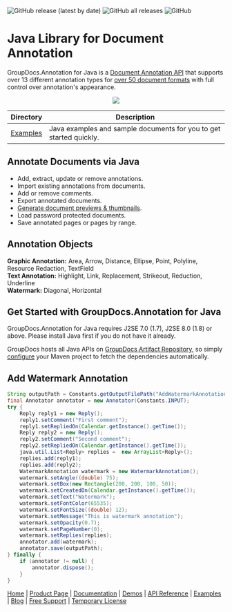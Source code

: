 ![GitHub release (latest by date)](https://img.shields.io/github/v/release/groupdocs-annotation/GroupDocs.Annotation-for-Java) ![GitHub all releases](https://img.shields.io/github/downloads/groupdocs-annotation/GroupDocs.Annotation-for-Java/total) ![GitHub](https://img.shields.io/github/license/groupdocs-annotation/GroupDocs.Annotation-for-Java)

# Java Library for Document Annotation

GroupDocs.Annotation for Java is a [Document Annotation API](https://products.groupdocs.com/annotation/java) that supports over 13 different annotation types for [over 50 document formats](https://docs.groupdocs.com/annotation/java/supported-document-formats/) with full control over annotation's appearance.

<p align="center">
  <a title="Download complete GroupDocs.Annotation for Java source code" href="https://github.com/groupdocs-annotation/GroupDocs.Annotation-for-Java/archive/master.zip">
	<img src="https://raw.github.com/AsposeExamples/java-examples-dashboard/master/images/downloadZip-Button-Large.png" />
  </a>
</p>

Directory | Description
--------- | -----------
[Examples](https://github.com/groupdocs-annotation/GroupDocs.Annotation-for-Java/tree/master/Examples)  | Java examples and sample documents for you to get started quickly. 

## Annotate Documents via Java

- Add, extract, update or remove annotations. 
- Import existing annotations from documents.
- Add or remove comments.
- Export annotated documents.
- [Generate document previews & thumbnails](https://docs.groupdocs.com/annotation/java/generate-document-pages-preview/).
- Load password protected documents.
- Save annotated pages or pages by range.

## Annotation Objects

**Graphic Annotation:** Area, Arrow, Distance, Ellipse, Point, Polyline, Resource Redaction, TextField \
**Text Annotation:** Highlight, Link, Replacement, Strikeout, Reduction, Underline \
**Watermark:** Diagonal, Horizontal

## Get Started with GroupDocs.Annotation for Java

GroupDocs.Annotation for Java requires J2SE 7.0 (1.7), J2SE 8.0 (1.8) or above. Please install Java first if you do not have it already.

GroupDocs hosts all Java APIs on [GroupDocs Artifact Repository](https://artifact.groupdocs.com/webapp/#/artifacts/browse/tree/General/repo/com/groupdocs/groupdocs-annotation), so simply [configure](https://docs.groupdocs.com/annotation/java/installation/) your Maven project to fetch the dependencies automatically.

## Add Watermark Annotation

```java
String outputPath = Constants.getOutputFilePath("AddWatermarkAnnotation", FilenameUtils.getExtension(Constants.INPUT));
final Annotator annotator = new Annotator(Constants.INPUT);
try {
	Reply reply1 = new Reply();
	reply1.setComment("First comment");
	reply1.setRepliedOn(Calendar.getInstance().getTime());
	Reply reply2 = new Reply();
	reply2.setComment("Second comment");
	reply2.setRepliedOn(Calendar.getInstance().getTime());
	java.util.List<Reply> replies =  new ArrayList<Reply>();
	replies.add(reply1);
	replies.add(reply2);
	WatermarkAnnotation watermark = new WatermarkAnnotation();
	watermark.setAngle((double) 75);
	watermark.setBox(new Rectangle(200, 200, 100, 50));
	watermark.setCreatedOn(Calendar.getInstance().getTime());
	watermark.setText("Watermark");
	watermark.setFontColor(65535);
	watermark.setFontSize((double) 12);
	watermark.setMessage("This is watermark annotation");
	watermark.setOpacity(0.7);
	watermark.setPageNumber(0);
	watermark.setReplies(replies);
	annotator.add(watermark);
	annotator.save(outputPath);
} finally {
	if (annotator != null) {
		annotator.dispose();
	}
}
```

[Home](https://www.groupdocs.com/) | [Product Page](https://products.groupdocs.com/annotation/java) | [Documentation](https://docs.groupdocs.com/annotation/java/) | [Demos](https://products.groupdocs.app/annotation/family) | [API Reference](https://apireference.groupdocs.com/java/annotation) | [Examples](https://github.com/groupdocs-annotation/GroupDocs.Annotation-for-Java/tree/master/Examples) | [Blog](https://blog.groupdocs.com/category/annotation/) | [Free Support](https://forum.groupdocs.com/c/annotation) | [Temporary License](https://purchase.groupdocs.com/temporary-license)

